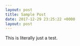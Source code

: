 ```yaml
---
layout: post
title: Sample Post
date: 2017-12-29 23:25:22 +0000
layout: post
---
```

This is literally just a test.
